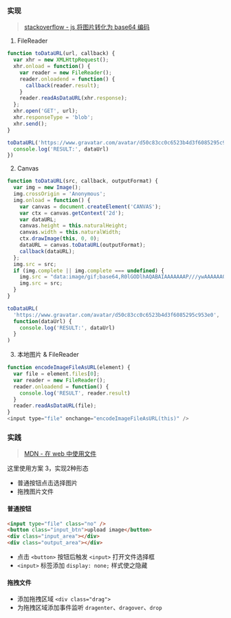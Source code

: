 ### 实现

>[stackoverflow - js 将图片转化为 base64 编码](https://stackoverflow.com/questions/6150289/how-can-i-convert-an-image-into-base64-string-using-javascript)

1. FileReader

```js
function toDataURL(url, callback) {
  var xhr = new XMLHttpRequest();
  xhr.onload = function() {
    var reader = new FileReader();
    reader.onloadend = function() {
      callback(reader.result);
    }
    reader.readAsDataURL(xhr.response);
  };
  xhr.open('GET', url);
  xhr.responseType = 'blob';
  xhr.send();
}

toDataURL('https://www.gravatar.com/avatar/d50c83cc0c6523b4d3f6085295c953e0', function(dataUrl) {
  console.log('RESULT:', dataUrl)
})
```

2. Canvas

```js
function toDataURL(src, callback, outputFormat) {
  var img = new Image();
  img.crossOrigin = 'Anonymous';
  img.onload = function() {
    var canvas = document.createElement('CANVAS');
    var ctx = canvas.getContext('2d');
    var dataURL;
    canvas.height = this.naturalHeight;
    canvas.width = this.naturalWidth;
    ctx.drawImage(this, 0, 0);
    dataURL = canvas.toDataURL(outputFormat);
    callback(dataURL);
  };
  img.src = src;
  if (img.complete || img.complete === undefined) {
    img.src = "data:image/gif;base64,R0lGODlhAQABAIAAAAAAAP///ywAAAAAAQABAAACAUwAOw==";
    img.src = src;
  }
}

toDataURL(
  'https://www.gravatar.com/avatar/d50c83cc0c6523b4d3f6085295c953e0',
  function(dataUrl) {
    console.log('RESULT:', dataUrl)
  }
)
```

3. 本地图片 & FileReader

```js
function encodeImageFileAsURL(element) {
  var file = element.files[0];
  var reader = new FileReader();
  reader.onloadend = function() {
    console.log('RESULT', reader.result)
  }
  reader.readAsDataURL(file);
}
<input type="file" onchange="encodeImageFileAsURL(this)" />
```

### 实践

> [MDN - 在 web 中使用文件](https://developer.mozilla.org/zh-CN/docs/Web/API/File_API/Using_files_from_web_applications)

这里使用方案 3，实现2种形态

- 普通按钮点击选择图片
- 拖拽图片文件

#### 普通按钮

````html
<input type="file" class="no" />
<button class="input_btn">upload image</button>
<div class="input_area"></div>
<div class="output_area"></div>
````

- 点击 `<button>` 按钮后触发 `<input>` 打开文件选择框
- `<input>` 标签添加 `display: none;` 样式使之隐藏

#### 拖拽文件

- 添加拖拽区域 `<div class="drag">`
- 为拖拽区域添加事件监听 `dragenter`、`dragover`、`drop`
